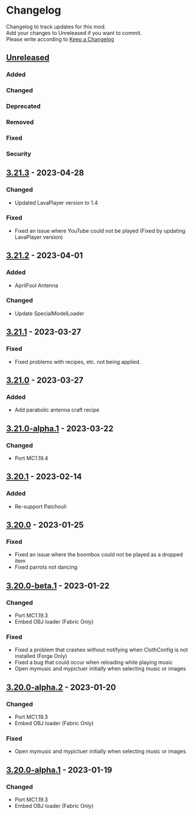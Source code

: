 # Changelog
Changelog to track updates for this mod.  
    Add your changes to Unreleased if you want to commit.  
    Please write according to [Keep a Changelog](https://keepachangelog.com/en/1.0.0/)

## [Unreleased]

### Added

### Changed

### Deprecated

### Removed

### Fixed

### Security

## [3.21.3] - 2023-04-28

### Changed
- Updated LavaPlayer version to 1.4

### Fixed
- Fixed an issue where YouTube could not be played (Fixed by updating LavaPlayer version)

## [3.21.2] - 2023-04-01

### Added
- AprilFool Antenna

### Changed
- Update SpecialModelLoader

## [3.21.1] - 2023-03-27

### Fixed
- Fixed problems with recipes, etc. not being applied.

## [3.21.0] - 2023-03-27

### Added
- Add parabolic antenna craft recipe

## [3.21.0-alpha.1] - 2023-03-22

### Changed
- Port MC1.19.4

## [3.20.1] - 2023-02-14

### Added
- Re-support Patchouli

## [3.20.0] - 2023-01-25

### Fixed
- Fixed an issue where the boombox could not be played as a dropped item
- Fixed parrots not dancing

## [3.20.0-beta.1] - 2023-01-22

### Changed
- Port MC1.19.3
- Embed OBJ loader (Fabric Only)

### Fixed
- Fixed a problem that crashes without notifying when ClothConfig is not installed (Forge Only)
- Fixed a bug that could occur when reloading while playing music
- Open mymusic and mypictuer initially when selecting music or images

## [3.20.0-alpha.2] - 2023-01-20

### Changed
- Port MC1.19.3
- Embed OBJ loader (Fabric Only)

### Fixed
- Open mymusic and mypictuer initially when selecting music or images

## [3.20.0-alpha.1] - 2023-01-19

### Changed
- Port MC1.19.3
- Embed OBJ loader (Fabric Only)

[Unreleased]: https://github.com/TeamFelnull/IamMusicPlayer/compare/v3.21.3...HEAD
[3.21.3]: https://github.com/TeamFelnull/IamMusicPlayer/compare/v3.21.2...v3.21.3
[3.21.2]: https://github.com/TeamFelnull/IamMusicPlayer/compare/v3.21.1...v3.21.2
[3.21.1]: https://github.com/TeamFelnull/IamMusicPlayer/compare/v3.21.0...v3.21.1
[3.21.0]: https://github.com/TeamFelnull/IamMusicPlayer/compare/v3.21.0-alpha.1...v3.21.0
[3.21.0-alpha.1]: https://github.com/TeamFelnull/IamMusicPlayer/compare/v3.20.1...v3.21.0-alpha.1
[3.20.1]: https://github.com/TeamFelnull/IamMusicPlayer/compare/v3.20.0...v3.20.1
[3.20.0]: https://github.com/TeamFelnull/IamMusicPlayer/compare/v3.20.0-beta.1...v3.20.0
[3.20.0-beta.1]: https://github.com/TeamFelnull/IamMusicPlayer/compare/v3.20.0-alpha.2...v3.20.0-beta.1
[3.20.0-alpha.1]: https://github.com/TeamFelnull/IamMusicPlayer/commits/v3.20.0-alpha.1
[3.20.0-alpha.2]: https://github.com/TeamFelnull/IamMusicPlayer/compare/v3.20.0-alpha.1...v3.20.0-alpha.2
